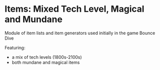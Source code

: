 # Items: Mixed Tech Level, Magical and Mundane

Module of item lists and item generators used initially in the game Bounce Dive

Featuring:
- a mix of tech levels (1800s-2100s)
- both mundane and magical items
